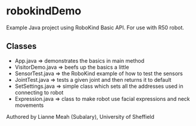 robokindDemo
============
Example Java project using RoboKind Basic API. For use with R50 robot.

Classes
-------
* App.java => demonstrates the basics in main method
* VisitorDemo.java => beefs up the basics a little
* SensorTest.java => the RoboKind example of how to test the sensors
* JointTest.java => tests a given joint and then returns it to default
* SetSettings.java => simple class which sets all the addresses used in connecting to robot
* Expression.java => class to make robot use facial expressions and neck movements 

Authored by Lianne Meah (Subalary), University of Sheffield
